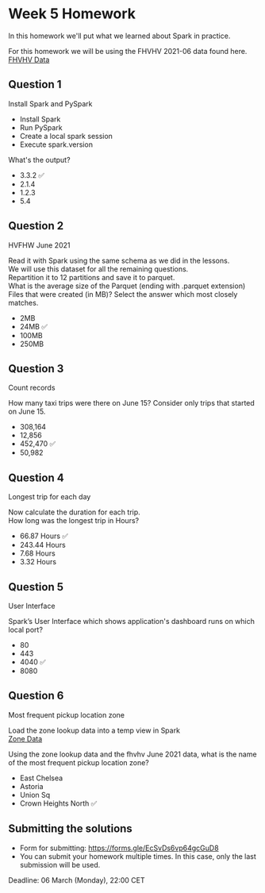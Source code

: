 # Week 5 Homework

In this homework we'll put what we learned about Spark in practice.

For this homework we will be using the FHVHV 2021-06 data found here. [FHVHV Data](https://github.com/DataTalksClub/nyc-tlc-data/releases/download/fhvhv/fhvhv_tripdata_2021-06.csv.gz )

## Question 1

Install Spark and PySpark

- Install Spark
- Run PySpark
- Create a local spark session
- Execute spark.version

What's the output?

- 3.3.2 ✅
- 2.1.4
- 1.2.3
- 5.4

## Question 2

HVFHW June 2021

Read it with Spark using the same schema as we did in the lessons.</br>
We will use this dataset for all the remaining questions.</br>
Repartition it to 12 partitions and save it to parquet.</br>
What is the average size of the Parquet (ending with .parquet extension) Files that were created (in MB)? Select the answer which most closely matches.</br>

- 2MB
- 24MB ✅
- 100MB
- 250MB

## Question 3

Count records

How many taxi trips were there on June 15?
Consider only trips that started on June 15.

- 308,164
- 12,856
- 452,470 ✅
- 50,982

## Question 4

Longest trip for each day

Now calculate the duration for each trip.</br>
How long was the longest trip in Hours?</br>

- 66.87 Hours ✅
- 243.44 Hours
- 7.68 Hours
- 3.32 Hours

## Question 5

User Interface

 Spark’s User Interface which shows application's dashboard runs on which local port?</br>

- 80
- 443
- 4040 ✅
- 8080

## Question 6

Most frequent pickup location zone

Load the zone lookup data into a temp view in Spark</br>
[Zone Data](https://github.com/DataTalksClub/nyc-tlc-data/releases/download/misc/taxi_zone_lookup.csv)</br>

Using the zone lookup data and the fhvhv June 2021 data, what is the name of the most frequent pickup location zone?</br>

- East Chelsea
- Astoria
- Union Sq
- Crown Heights North ✅

## Submitting the solutions

- Form for submitting: <https://forms.gle/EcSvDs6vp64gcGuD8>
- You can submit your homework multiple times. In this case, only the last submission will be used.

Deadline: 06 March (Monday), 22:00 CET
